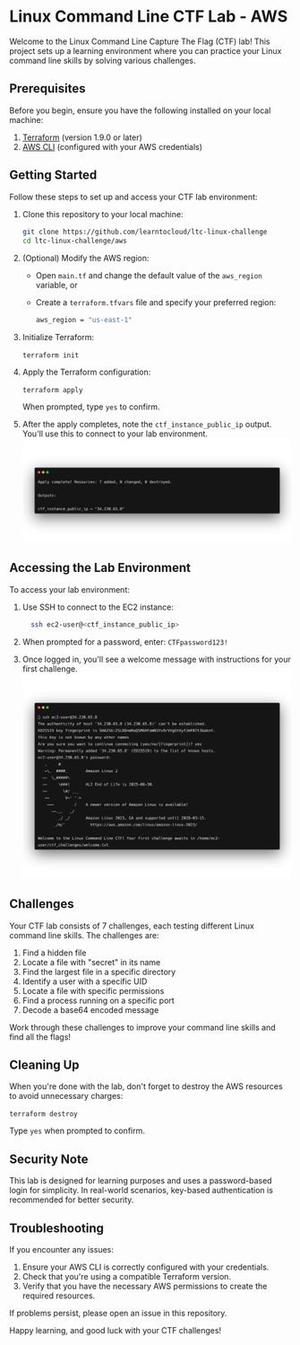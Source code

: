 # Linux Command Line CTF Lab - AWS

Welcome to the Linux Command Line Capture The Flag (CTF) lab! This project sets up a learning environment where you can practice your Linux command line skills by solving various challenges.

## Prerequisites

Before you begin, ensure you have the following installed on your local machine:

1. [Terraform](https://www.terraform.io/downloads.html) (version 1.9.0 or later)
2. [AWS CLI](https://aws.amazon.com/cli/) (configured with your AWS credentials)

## Getting Started

Follow these steps to set up and access your CTF lab environment:

1. Clone this repository to your local machine:

    ``` sh
    git clone https://github.com/learntocloud/ltc-linux-challenge
    cd ltc-linux-challenge/aws
    ```

2. (Optional) Modify the AWS region:
    - Open `main.tf` and change the default value of the `aws_region` variable, or
    - Create a `terraform.tfvars` file and specify your preferred region:

        ``` sh
        aws_region = "us-east-1"
        ```

3. Initialize Terraform:

    `terraform init`

4. Apply the Terraform configuration:

    `terraform apply`

    When prompted, type `yes` to confirm.

5. After the apply completes, note the `ctf_instance_public_ip` output. You'll use this to connect to your lab environment.
![Terrform Apply output](./images/terraform-apply-screenshot.png)

## Accessing the Lab Environment

To access your lab environment:

1. Use SSH to connect to the EC2 instance:

    ``` sh
      ssh ec2-user@<ctf_instance_public_ip>
    ```

2. When prompted for a password, enter: `CTFpassword123!`
3. Once logged in, you'll see a welcome message with instructions for your first challenge.
![ssh into the instance](./images/ssh-screenshot.png)

## Challenges

Your CTF lab consists of 7 challenges, each testing different Linux command line skills. The challenges are:

1. Find a hidden file
2. Locate a file with "secret" in its name
3. Find the largest file in a specific directory
4. Identify a user with a specific UID
5. Locate a file with specific permissions
6. Find a process running on a specific port
7. Decode a base64 encoded message

Work through these challenges to improve your command line skills and find all the flags!

## Cleaning Up

When you're done with the lab, don't forget to destroy the AWS resources to avoid unnecessary charges:

`terraform destroy`

Type `yes` when prompted to confirm.

## Security Note

This lab is designed for learning purposes and uses a password-based login for simplicity. In real-world scenarios, key-based authentication is recommended for better security.

## Troubleshooting

If you encounter any issues:

1. Ensure your AWS CLI is correctly configured with your credentials.
2. Check that you're using a compatible Terraform version.
3. Verify that you have the necessary AWS permissions to create the required resources.

If problems persist, please open an issue in this repository.

Happy learning, and good luck with your CTF challenges!
